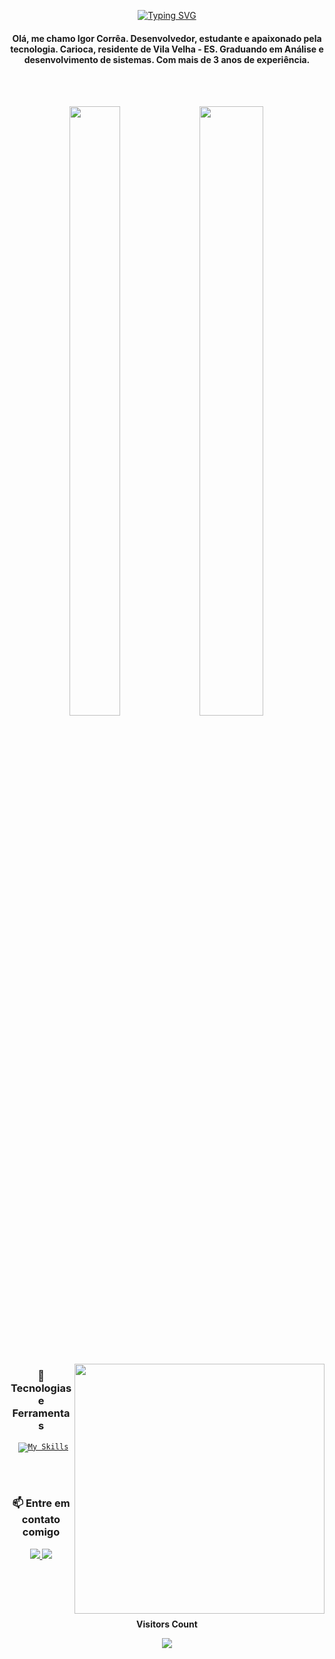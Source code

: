 <div align="center">

[![Typing SVG](https://readme-typing-svg.herokuapp.com?font=Proggy&size=30&pause=1000&color=000000&background=F9FFB400&width=500&lines=Seja+Bem-vindo%2C+sou+o+Igor+%F0%9F%91%8B)](https://git.io/typing-svg)

  #### Olá, me chamo Igor Corrêa. Desenvolvedor, estudante e apaixonado pela tecnologia. Carioca, residente de Vila Velha - ES. Graduando em Análise e desenvolvimento de sistemas. Com mais de 3 anos de experiência.

  <br><br>
  
  <img width="40%" height="50%" src="https://github-readme-stats.vercel.app/api/top-langs/?username=IgorCorrea01&layout=compact&theme=radical" />
  <img  width="45%" height="50%" src="https://github-readme-stats.vercel.app/api?username=IgorCorrea01&show_icons=true&theme=radical" />
  
  <br><br>

<img src="https://raw.githubusercontent.com/MicaelliMedeiros/micaellimedeiros/master/image/computer-illustration.png" min-width="400px" max-width="400px" width="400px" align="right">

  ### 🚀 Tecnologias e Ferramentas

<code> [![My Skills](https://skillicons.dev/icons?i=cs,dotnet,php,java,html,css,angular)](https://skillicons.dev)</code>

  <br><br>

  ### 📫 Entre em contato comigo

  <a href="https://www.linkedin.com/in/igor-almeida-718498182/">
    <img src="https://img.shields.io/badge/LinkedIn-0077B5?style=for-the-badge&logo=linkedin&logoColor=white">
  </a>
  <a href="mailto:igoralmeida265@gmail.com">
    <img src="https://img.shields.io/badge/Email-D14836?style=for-the-badge&logo=gmail&logoColor=white">
  </a>

</div>

<br></br>
<div align="center">
<br><p align="center"><b>Visitors Count</b></p>  
<p align="center"><img align="center" src="https://profile-counter.glitch.me/{IgorCorrea01}/count.svg" /></p> 
<br>
</div>
